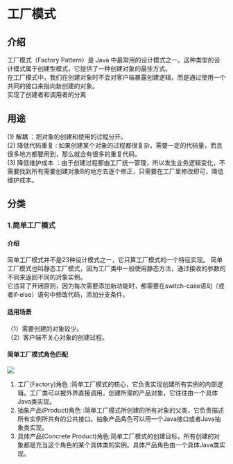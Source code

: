 # 工厂模式
## 介绍
  工厂模式（Factory Pattern）是 Java 中最常用的设计模式之一。这种类型的设计模式属于创建型模式，它提供了一种创建对象的最佳方式。  
  在工厂模式中，我们在创建对象时不会对客户端暴露创建逻辑，而是通过使用一个共同的接口来指向新创建的对象。  
  实现了创建者和调用者的分离

## 用途
  (1) 解耦 ：把对象的创建和使用的过程分开。  
  (2) 降低代码重复 : 如果创建某个对象的过程都很复杂，需要一定的代码量，而且很多地方都要用到，那么就会有很多的重复代码。  
  (3) 降低维护成本 ：由于创建过程都由工厂统一管理，所以发生业务逻辑变化，不需要找到所有需要创建对象B的地方去逐个修正，只需要在工厂里修改即可，降低维护成本。  

## 分类
### 1.简单工厂模式
#### 介绍
  简单工厂模式并不是23种设计模式之一，它只算工厂模式的一个特征实现。
  简单工厂模式也叫静态工厂模式，因为工厂类中一般使用静态方法，通过接收的参数的不同来返回不同的对象实例。  
  它违背了开闭原则，因为每次需要添加新功能时，都需要在switch-case语句（或者if-else）语句中修改代码，添加分支条件。  

#### 适用场景
  （1）需要创建的对象较少。  
  （2）客户端不关心对象的创建过程。  

#### 简单工厂模式角色匹配
  ![](https://github.com/guicaivip/java-GOF/raw/blob/master/%E5%88%9B%E5%BB%BA%E5%9E%8B%E6%A8%A1%E5%BC%8F/%E5%B7%A5%E5%8E%82%E6%A8%A1%E5%BC%8F/%E7%AE%80%E5%8D%95%E5%B7%A5%E5%8E%82%E6%A8%A1%E5%BC%8F.jpg)
  1. 工厂(Factory)角色 :简单工厂模式的核心，它负责实现创建所有实例的内部逻辑。工厂类可以被外界直接调用，创建所需的产品对象，它往往由一个具体Java类实现。  
  2. 抽象产品(Product)角色 :简单工厂模式所创建的所有对象的父类，它负责描述所有实例所共有的公共接口。抽象产品角色可以用一个Java接口或者Java抽象类实现。  
  3. 具体产品(Concrete Product)角色:简单工厂模式的创建目标，所有创建的对象都是充当这个角色的某个具体类的实例。具体产品角色由一个具体Java类实现。